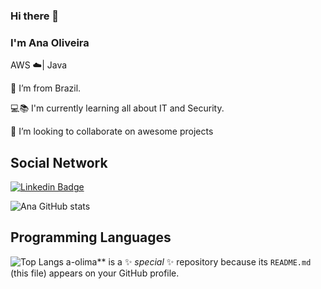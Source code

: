 ### Hi there 👋

### I'm Ana Oliveira

AWS ☁️| Java



:house_with_garden: I’m from Brazil.

:computer::books: I'm currently learning all about IT and Security.

💞️ I’m looking to collaborate on awesome projects


## Social Network
[![Linkedin Badge](https://img.shields.io/badge/-LinkedIn-blue?style=flat-square&logo=Linkedin&logoColor=white&link=https://www.linkedin.com/in/ana-oliveira-lima/)](https://www.linkedin.com/in/ana-oliveira-lima/)



![Ana GitHub stats](https://github-readme-stats.vercel.app/api?username=ana-olima&show_icons=true&theme=transparent)


## Programming Languages

![Top Langs](https://github-readme-stats.vercel.app/api/top-langs/?username=ana-olima&langs_count=8)
a-olima** is a ✨ _special_ ✨ repository because its `README.md` (this file) appears on your GitHub profile.

